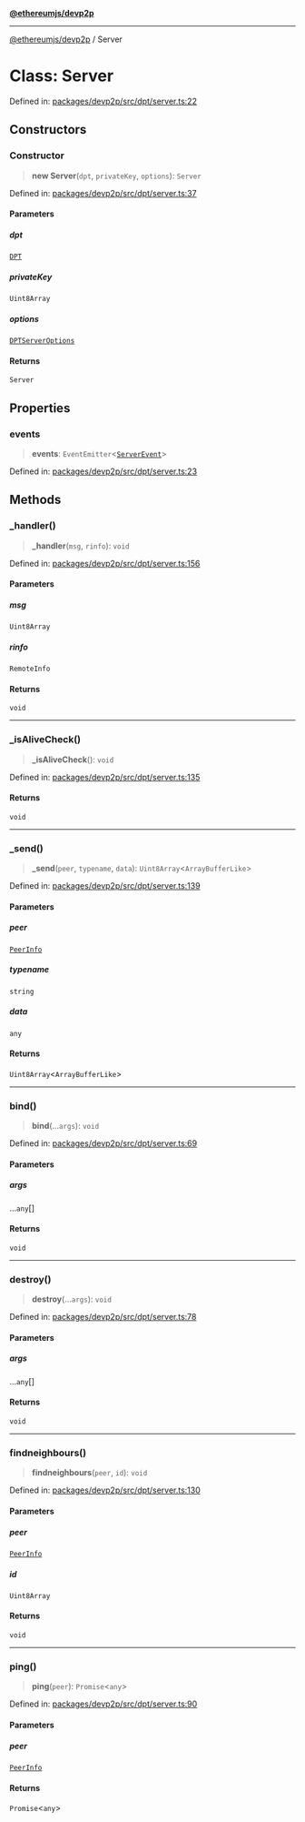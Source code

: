 [**@ethereumjs/devp2p**](../README.md)

***

[@ethereumjs/devp2p](../README.md) / Server

# Class: Server

Defined in: [packages/devp2p/src/dpt/server.ts:22](https://github.com/ethereumjs/ethereumjs-monorepo/blob/master/packages/devp2p/src/dpt/server.ts#L22)

## Constructors

### Constructor

> **new Server**(`dpt`, `privateKey`, `options`): `Server`

Defined in: [packages/devp2p/src/dpt/server.ts:37](https://github.com/ethereumjs/ethereumjs-monorepo/blob/master/packages/devp2p/src/dpt/server.ts#L37)

#### Parameters

##### dpt

[`DPT`](DPT.md)

##### privateKey

`Uint8Array`

##### options

[`DPTServerOptions`](../interfaces/DPTServerOptions.md)

#### Returns

`Server`

## Properties

### events

> **events**: `EventEmitter`\<[`ServerEvent`](../interfaces/ServerEvent.md)\>

Defined in: [packages/devp2p/src/dpt/server.ts:23](https://github.com/ethereumjs/ethereumjs-monorepo/blob/master/packages/devp2p/src/dpt/server.ts#L23)

## Methods

### \_handler()

> **\_handler**(`msg`, `rinfo`): `void`

Defined in: [packages/devp2p/src/dpt/server.ts:156](https://github.com/ethereumjs/ethereumjs-monorepo/blob/master/packages/devp2p/src/dpt/server.ts#L156)

#### Parameters

##### msg

`Uint8Array`

##### rinfo

`RemoteInfo`

#### Returns

`void`

***

### \_isAliveCheck()

> **\_isAliveCheck**(): `void`

Defined in: [packages/devp2p/src/dpt/server.ts:135](https://github.com/ethereumjs/ethereumjs-monorepo/blob/master/packages/devp2p/src/dpt/server.ts#L135)

#### Returns

`void`

***

### \_send()

> **\_send**(`peer`, `typename`, `data`): `Uint8Array`\<`ArrayBufferLike`\>

Defined in: [packages/devp2p/src/dpt/server.ts:139](https://github.com/ethereumjs/ethereumjs-monorepo/blob/master/packages/devp2p/src/dpt/server.ts#L139)

#### Parameters

##### peer

[`PeerInfo`](../interfaces/PeerInfo.md)

##### typename

`string`

##### data

`any`

#### Returns

`Uint8Array`\<`ArrayBufferLike`\>

***

### bind()

> **bind**(...`args`): `void`

Defined in: [packages/devp2p/src/dpt/server.ts:69](https://github.com/ethereumjs/ethereumjs-monorepo/blob/master/packages/devp2p/src/dpt/server.ts#L69)

#### Parameters

##### args

...`any`[]

#### Returns

`void`

***

### destroy()

> **destroy**(...`args`): `void`

Defined in: [packages/devp2p/src/dpt/server.ts:78](https://github.com/ethereumjs/ethereumjs-monorepo/blob/master/packages/devp2p/src/dpt/server.ts#L78)

#### Parameters

##### args

...`any`[]

#### Returns

`void`

***

### findneighbours()

> **findneighbours**(`peer`, `id`): `void`

Defined in: [packages/devp2p/src/dpt/server.ts:130](https://github.com/ethereumjs/ethereumjs-monorepo/blob/master/packages/devp2p/src/dpt/server.ts#L130)

#### Parameters

##### peer

[`PeerInfo`](../interfaces/PeerInfo.md)

##### id

`Uint8Array`

#### Returns

`void`

***

### ping()

> **ping**(`peer`): `Promise`\<`any`\>

Defined in: [packages/devp2p/src/dpt/server.ts:90](https://github.com/ethereumjs/ethereumjs-monorepo/blob/master/packages/devp2p/src/dpt/server.ts#L90)

#### Parameters

##### peer

[`PeerInfo`](../interfaces/PeerInfo.md)

#### Returns

`Promise`\<`any`\>
